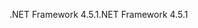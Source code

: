 <span data-ttu-id="b0684-101">.NET Framework 4.5.1</span><span class="sxs-lookup"><span data-stu-id="b0684-101">.NET Framework 4.5.1</span></span>